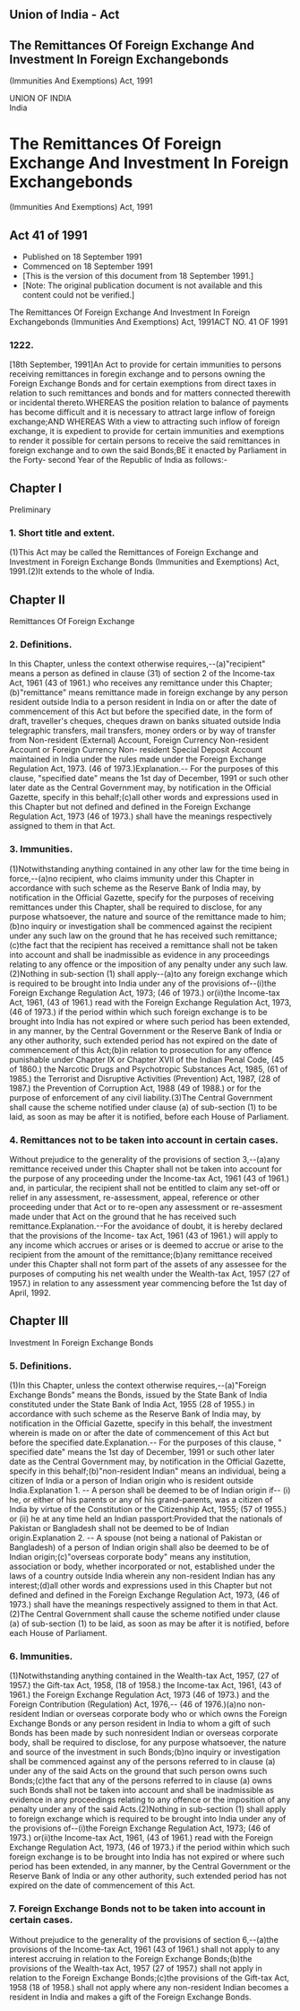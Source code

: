 ## Union of India - Act

## The Remittances Of Foreign Exchange And Investment In Foreign Exchangebonds
(Immunities And Exemptions) Act, 1991

UNION OF INDIA  
India

# The Remittances Of Foreign Exchange And Investment In Foreign Exchangebonds
(Immunities And Exemptions) Act, 1991

## Act 41 of 1991

  * Published on 18 September 1991 
  * Commenced on 18 September 1991 
  * [This is the version of this document from 18 September 1991.] 
  * [Note: The original publication document is not available and this content could not be verified.] 

The Remittances Of Foreign Exchange And Investment In Foreign Exchangebonds
(Immunities And Exemptions) Act, 1991ACT NO. 41 OF 1991

### 1222.

[18th September, 1991]An Act to provide for certain immunities to persons
receiving remittances in foregin exchange and to persons owning the Foreign
Exchange Bonds and for certain exemptions from direct taxes in relation to
such remittances and bonds and for matters connected therewith or incidental
thereto.WHEREAS the position relation to balance of payments has become
difficult and it is necessary to attract large inflow of foreign exchange;AND
WHEREAS With a view to attracting such inflow of foreign exchange, it is
expedient to provide for certain immunities and exemptions to render it
possible for certain persons to receive the said remittances in foreign
exchange and to own the said Bonds;BE it enacted by Parliament in the Forty-
second Year of the Republic of India as follows:-

## Chapter I  
Preliminary

### 1. Short title and extent.

(1)This Act may be called the Remittances of Foreign Exchange and Investment
in Foreign Exchange Bonds (Immunities and Exemptions) Act, 1991.(2)It extends
to the whole of India.

## Chapter II  
Remittances Of Foreign Exchange

### 2. Definitions.

In this Chapter, unless the context otherwise requires,--(a)"recipient" means
a person as defined in clause (31) of section 2 of the Income-tax Act, 1961
(43 of 1961.) who receives any remittance under this Chapter;(b)"remittance"
means remittance made in foreign exchange by any person resident outside India
to a person resident in India on or after the date of commencement of this Act
but before the specified date, in the form of draft, traveller's cheques,
cheques drawn on banks situated outside India telegraphic transfers, mail
transfers, money orders or by way of transfer from Non-resident (External)
Account, Foreign Currency Non-resident Account or Foreign Currency Non-
resident Special Deposit Account maintained in India under the rules made
under the Foreign Exchange Regulation Act, 1973. (46 of 1973.)Explanation.--
For the purposes of this clause, "specified date" means the 1st day of
December, 1991 or such other later date as the Central Government may, by
notification in the Official Gazette, specify in this behalf;(c)all other
words and expressions used in this Chapter but not defined and defined in the
Foreign Exchange Regulation Act, 1973 (46 of 1973.) shall have the meanings
respectively assigned to them in that Act.

### 3. Immunities.

(1)Notwithstanding anything contained in any other law for the time being in
force,--(a)no recipient, who claims immunity under this Chapter in accordance
with such scheme as the Reserve Bank of India may, by notification in the
Official Gazette, specify for the purposes of receiving remittances under this
Chapter, shall be required to disclose, for any purpose whatsoever, the nature
and source of the remittance made to him;(b)no inquiry or investigation shall
be commenced against the recipient under any such law on the ground that he
has received such remittance;(c)the fact that the recipient has received a
remittance shall not be taken into account and shall be inadmissible as
evidence in any proceedings relating to any offence or the imposition of any
penalty under any such law.(2)Nothing in sub-section (1) shall apply--(a)to
any foreign exchange which is required to be brought into India under any of
the provisions of--(i)the Foreign Exchange Regulation Act, 1973; (46 of 1973.)
or(ii)the Income-tax Act, 1961, (43 of 1961.) read with the Foreign Exchange
Regulation Act, 1973, (46 of 1973.) if the period within which such foreign
exchange is to be brought into India has not expired or where such period has
been extended, in any manner, by the Central Government or the Reserve Bank of
India or any other authority, such extended period has not expired on the date
of commencement of this Act;(b)in relation to prosecution for any offence
punishable under Chapter IX or Chapter XVII of the Indian Penal Code, (45 of
1860.) the Narcotic Drugs and Psychotropic Substances Act, 1985, (61 of 1985.)
the Terrorist and Disruptive Activities (Prevention) Act, 1987, (28 of 1987.)
the Prevention of Corruption Act, 1988 (49 of 1988.) or for the purpose of
enforcement of any civil liability.(3)The Central Government shall cause the
scheme notified under clause (a) of sub-section (1) to be laid, as soon as may
be after it is notified, before each House of Parliament.

### 4. Remittances not to be taken into account in certain cases.

Without prejudice to the generality of the provisions of section 3,--(a)any
remittance received under this Chapter shall not be taken into account for the
purpose of any proceeding under the Income-tax Act, 1961 (43 of 1961.) and, in
particular, the recipient shall not be entitled to claim any set-off or relief
in any assessment, re-assessment, appeal, reference or other proceeding under
that Act or to re-open any assessment or re-assesment made under that Act on
the ground that he has received such remittance.Explanation.--For the
avoidance of doubt, it is hereby declared that the provisions of the Income-
tax Act, 1961 (43 of 1961.) will apply to any income which accrues or arises
or is deemed to accrue or arise to the recipient from the amount of the
remittance;(b)any remittance received under this Chapter shall not form part
of the assets of any assessee for the purposes of computing his net wealth
under the Wealth-tax Act, 1957 (27 of 1957.) in relation to any assessment
year commencing before the 1st day of April, 1992.

## Chapter III  
Investment In Foreign Exchange Bonds

### 5. Definitions.

(1)In this Chapter, unless the context otherwise requires,--(a)"Foreign
Exchange Bonds" means the Bonds, issued by the State Bank of India constituted
under the State Bank of India Act, 1955 (28 of 1955.) in accordance with such
scheme as the Reserve Bank of India may, by notification in the Official
Gazette, specify in this behalf, the investment wherein is made on or after
the date of commencement of this Act but before the specified
date.Explanation.-- For the purposes of this clause, " specified date" means
the 1st day of December, 1991 or such other later date as the Central
Government may, by notification in the Official Gazette, specify in this
behalf;(b)"non-resident Indian" means an individual, being a citizen of India
or a person of Indian origin who is resident outside India.Explanation 1. -- A
person shall be deemed to be of Indian origin if-- (i) he, or either of his
parents or any of his grand-parents, was a citizen of India by virtue of the
Constitution or the Citizenship Act, 1955; (57 of 1955.) or (ii) he at any
time held an Indian passport:Provided that the nationals of Pakistan or
Bangladesh shall not be deemed to be of Indian origin.Explanation 2. -- A
spouse (not being a national of Pakistan or Bangladesh) of a person of Indian
origin shall also be deemed to be of Indian origin;(c)"overseas corporate
body" means any institution, association or body, whether incorporated or not,
established under the laws of a country outside India wherein any non-resident
Indian has any interest;(d)all other words and expressions used in this
Chapter but not defined and defined in the Foreign Exchange Regulation Act,
1973, (46 of 1973.) shall have the meanings respectively assigned to them in
that Act.(2)The Central Government shall cause the scheme notified under
clause (a) of sub-section (1) to be laid, as soon as may be after it is
notified, before each House of Parliament.

### 6. Immunities.

(1)Notwithstanding anything contained in the Wealth-tax Act, 1957, (27 of
1957.) the Gift-tax Act, 1958, (18 of 1958.) the Income-tax Act, 1961, (43 of
1961.) the Foreign Exchange Regulation Act, 1973 (46 of 1973.) and the Foreign
Contribution (Regulation) Act, 1976,-- (46 of 1976.)(a)no non-resident Indian
or overseas corporate body who or which owns the Foreign Exchange Bonds or any
person resident in India to whom a gift of such Bonds has been made by such
nonresident Indian or overseas corporate body, shall be required to disclose,
for any purpose whatsoever, the nature and source of the investment in such
Bonds;(b)no inquiry or investigation shall be commenced against any of the
persons referred to in clause (a) under any of the said Acts on the ground
that such person owns such Bonds;(c)the fact that any of the persons referred
to in clause (a) owns such Bonds shall not be taken into account and shall be
inadmissible as evidence in any proceedings relating to any offence or the
imposition of any penalty under any of the said Acts.(2)Nothing in sub-section
(1) shall apply to foreign exchange which is required to be brought into India
under any of the provisions of--(i)the Foreign Exchange Regulation Act, 1973;
(46 of 1973.) or(ii)the Income-tax Act, 1961, (43 of 1961.) read with the
Foreign Exchange Regulation Act, 1973, (46 of 1973.) if the period within
which such foreign exchange is to be brought into India has not expired or
where such period has been extended, in any manner, by the Central Government
or the Reserve Bank of India or any other authority, such extended period has
not expired on the date of commencement of this Act.

### 7. Foreign Exchange Bonds not to be taken into account in certain cases.

Without prejudice to the generality of the provisions of section 6,--(a)the
provisions of the Income-tax Act, 1961 (43 of 1961.) shall not apply to any
interest accruing in relation to the Foreign Exchange Bonds;(b)the provisions
of the Wealth-tax Act, 1957 (27 of 1957.) shall not apply in relation to the
Foreign Exchange Bonds;(c)the provisions of the Gift-tax Act, 1958 (18 of
1958.) shall not apply where any non-resident Indian becomes a resident in
India and makes a gift of the Foreign Exchange Bonds.

